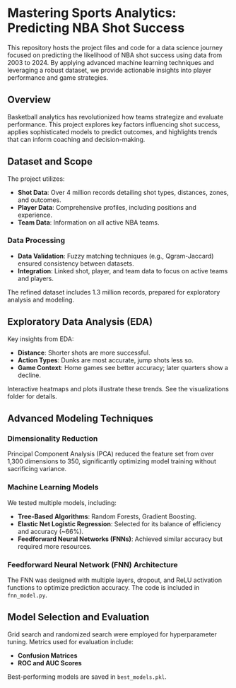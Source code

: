 # Mastering Sports Analytics: Predicting NBA Shot Success

This repository hosts the project files and code for a data science journey focused on predicting the likelihood of NBA shot success using data from 2003 to 2024. By applying advanced machine learning techniques and leveraging a robust dataset, we provide actionable insights into player performance and game strategies.

## Overview

Basketball analytics has revolutionized how teams strategize and evaluate performance. This project explores key factors influencing shot success, applies sophisticated models to predict outcomes, and highlights trends that can inform coaching and decision-making.

## Dataset and Scope

The project utilizes:
- **Shot Data**: Over 4 million records detailing shot types, distances, zones, and outcomes.
- **Player Data**: Comprehensive profiles, including positions and experience.
- **Team Data**: Information on all active NBA teams.

### Data Processing
- **Data Validation**: Fuzzy matching techniques (e.g., Qgram-Jaccard) ensured consistency between datasets.
- **Integration**: Linked shot, player, and team data to focus on active teams and players.

The refined dataset includes 1.3 million records, prepared for exploratory analysis and modeling.

## Exploratory Data Analysis (EDA)

Key insights from EDA:
- **Distance**: Shorter shots are more successful.
- **Action Types**: Dunks are most accurate, jump shots less so.
- **Game Context**: Home games see better accuracy; later quarters show a decline.

Interactive heatmaps and plots illustrate these trends. See the visualizations folder for details.

## Advanced Modeling Techniques

### Dimensionality Reduction
Principal Component Analysis (PCA) reduced the feature set from over 1,300 dimensions to 350, significantly optimizing model training without sacrificing variance.

### Machine Learning Models
We tested multiple models, including:
- **Tree-Based Algorithms**: Random Forests, Gradient Boosting.
- **Elastic Net Logistic Regression**: Selected for its balance of efficiency and accuracy (~66%).
- **Feedforward Neural Networks (FNNs)**: Achieved similar accuracy but required more resources.


### Feedforward Neural Network (FNN) Architecture
The FNN was designed with multiple layers, dropout, and ReLU activation functions to optimize prediction accuracy. The code is included in `fnn_model.py`.

## Model Selection and Evaluation

Grid search and randomized search were employed for hyperparameter tuning. Metrics used for evaluation include:
- **Confusion Matrices**
- **ROC and AUC Scores**

Best-performing models are saved in `best_models.pkl`.

